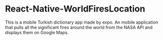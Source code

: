 # React-Native-WorldFiresLocation
This is a mobile Turkish dictionary app made by expo. An mobile application that pulls all the significant fires around the world from the NASA API and displays them on Google Maps.

